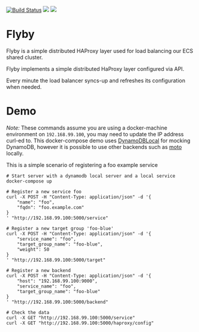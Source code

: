 [![Build Status](https://travis-ci.org/Skyscanner/flyby.svg?branch=master)](https://travis-ci.org/Skyscanner/flyby)
[![](https://images.microbadger.com/badges/image/skyscanner/flyby.svg)](http://microbadger.com/images/skyscanner/flyby "Get your own image badge on microbadger.com")
[![](https://images.microbadger.com/badges/version/skyscanner/flyby.svg)](http://microbadger.com/images/skyscanner/flyby "Get your own version badge on microbadger.com")

# Flyby
Flyby is a simple distributed HAProxy layer used for load balancing our ECS shared cluster.

Flyby implements a simple distributed HaProxy layer configured via API.

Every minute the load balancer syncs-up and refreshes its configuration when needed.

Demo
====
*Note:* These commands assume you are using a docker-machine environment on `192.168.99.100`, you may need to update the IP address curl-ed to.
This docker-compose demo uses [DynamoDBLocal](http://docs.aws.amazon.com/amazondynamodb/latest/developerguide/DynamoDBLocal.html) for mocking DynamoDB, however it is possible to use other backends such as [moto](https://github.com/spulec/moto) locally.

This is a simple scenario of registering a foo example service
```
# Start server with a dynamodb local server and a local service
docker-compose up

# Register a new service foo
curl -X POST -H "Content-Type: application/json" -d '{
    "name": "foo",
    "fqdn": "foo.example.com"
}
' "http://192.168.99.100:5000/service"

# Register a new target group 'foo-blue'
curl -X POST -H "Content-Type: application/json" -d '{
    "service_name": "foo",
    "target_group_name": "foo-blue",
    "weight": 50
}
' "http://192.168.99.100:5000/target"

# Register a new backend
curl -X POST -H "Content-Type: application/json" -d '{
    "host": "192.168.99.100:9000",
    "service_name": "foo",
    "target_group_name": "foo-blue"
}
' "http://192.168.99.100:5000/backend"

# Check the data
curl -X GET "http://192.168.99.100:5000/service"
curl -X GET "http://192.168.99.100:5000/haproxy/config"
```
